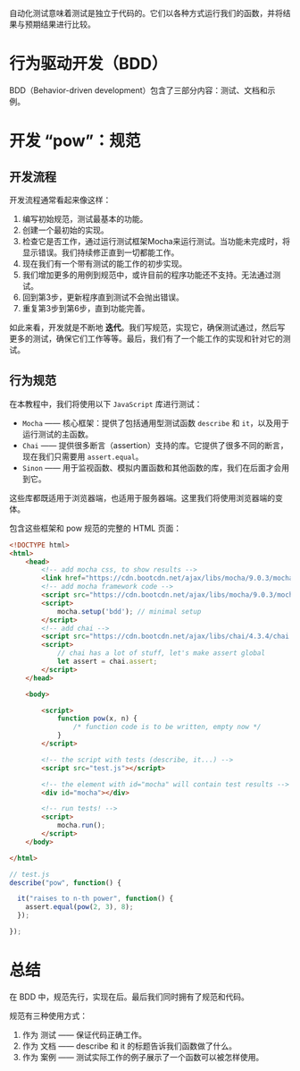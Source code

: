 自动化测试意味着测试是独立于代码的。它们以各种方式运行我们的函数，并将结果与预期结果进行比较。

# 行为驱动开发（BDD）

BDD（Behavior-driven development）包含了三部分内容：测试、文档和示例。

# 开发 “pow”：规范

## 开发流程

开发流程通常看起来像这样：
1. 编写初始规范，测试最基本的功能。
2. 创建一个最初始的实现。
3. 检查它是否工作，通过运行测试框架Mocha来运行测试。当功能未完成时，将显示错误。我们持续修正直到一切都能工作。
4. 现在我们有一个带有测试的能工作的初步实现。
5. 我们增加更多的用例到规范中，或许目前的程序功能还不支持。无法通过测试。
6. 回到第3步，更新程序直到测试不会抛出错误。
7. 重复第3步到第6步，直到功能完善。

如此来看，开发就是不断地 **迭代**。我们写规范，实现它，确保测试通过，然后写更多的测试，确保它们工作等等。最后，我们有了一个能工作的实现和针对它的测试。

## 行为规范

在本教程中，我们将使用以下 `JavaScript` 库进行测试：

- `Mocha` —— 核心框架：提供了包括通用型测试函数 `describe` 和 `it`，以及用于运行测试的主函数。
- `Chai` —— 提供很多断言（assertion）支持的库。它提供了很多不同的断言，现在我们只需要用 `assert.equal`。
- `Sinon` —— 用于监视函数、模拟内置函数和其他函数的库，我们在后面才会用到它。

这些库都既适用于浏览器端，也适用于服务器端。这里我们将使用浏览器端的变体。

包含这些框架和 pow 规范的完整的 HTML 页面：

```html
<!DOCTYPE html>
<html>
	<head>
		<!-- add mocha css, to show results -->
		<link href="https://cdn.bootcdn.net/ajax/libs/mocha/9.0.3/mocha.css" rel="stylesheet">
		<!-- add mocha framework code -->
		<script src="https://cdn.bootcdn.net/ajax/libs/mocha/9.0.3/mocha.js"></script>
		<script>
			mocha.setup('bdd'); // minimal setup
		</script>
		<!-- add chai -->
		<script src="https://cdn.bootcdn.net/ajax/libs/chai/4.3.4/chai.js"></script>
		<script>
			// chai has a lot of stuff, let's make assert global
			let assert = chai.assert;
		</script>
	</head>

	<body>

		<script>
			function pow(x, n) {
				/* function code is to be written, empty now */
			}
		</script>

		<!-- the script with tests (describe, it...) -->
		<script src="test.js"></script>

		<!-- the element with id="mocha" will contain test results -->
		<div id="mocha"></div>

		<!-- run tests! -->
		<script>
			mocha.run();
		</script>
	</body>

</html>

```

```js
// test.js
describe("pow", function() {

  it("raises to n-th power", function() {
    assert.equal(pow(2, 3), 8);
  });

});
```

# 总结

在 BDD 中，规范先行，实现在后。最后我们同时拥有了规范和代码。

规范有三种使用方式：

1. 作为 测试 —— 保证代码正确工作。
2. 作为 文档 —— describe 和 it 的标题告诉我们函数做了什么。
3. 作为 案例 —— 测试实际工作的例子展示了一个函数可以被怎样使用。
